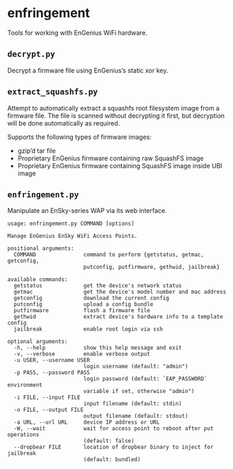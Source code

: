 # enfringement

Tools for working with EnGenius WiFi hardware.

## `decrypt.py`

Decrypt a firmware file using EnGenius’s static xor key.

## `extract_squashfs.py`

Attempt to automatically extract a squashfs root filesystem image from a
firmware file. The file is scanned without decrypting it first, but decryption
will be done automatically as required.

Supports the following types of firmware images:
* gzip’d tar file
* Proprietary EnGenius firmware containing raw SquashFS image
* Proprietary EnGenius firmware containing SquashFS image inside UBI image

## `enfringement.py`

Manipulate an EnSky-series WAP via its web interface.

    usage: enfringement.py COMMAND [options]

    Manage EnGenius EnSky WiFi Access Points.

    positional arguments:
      COMMAND               command to perform {getstatus, getmac, getconfig,
                            putconfig, putfirmware, gethwid, jailbreak}

    available commands:
      getstatus             get the device's network status
      getmac                get the device's model number and mac address
      getconfig             download the current config
      putconfig             upload a config bundle
      putfirmware           flash a firmware file
      gethwid               extract device's hardware info to a template config
      jailbreak             enable root login via ssh

    optional arguments:
      -h, --help            show this help message and exit
      -v, --verbose         enable verbose output
      -u USER, --username USER
                            login username (default: "admin")
      -p PASS, --password PASS
                            login password (default: `EAP_PASSWORD` environment
                            variable if set, otherwise "admin")
      -i FILE, --input FILE
                            input filename (default: stdin)
      -o FILE, --output FILE
                            output filename (default: stdout)
      -a URL, --url URL     device IP address or URL
      -W, --wait            wait for access point to reboot after put operations
                            (default: false)
      --dropbear FILE       location of dropbear binary to inject for jailbreak
                            (default: bundled)
